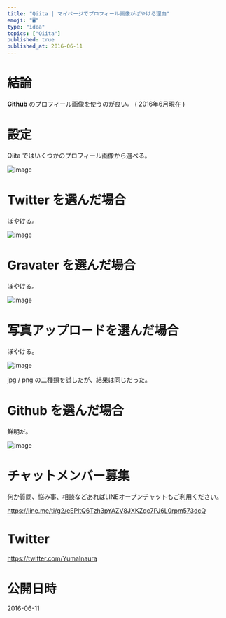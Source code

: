 ```yaml
---
title: "Qiita | マイページでプロフィール画像がぼやける理由"
emoji: "🖥"
type: "idea"
topics: ["Qiita"]
published: true
published_at: 2016-06-11
---
```


# 結論

 **Github** のプロフィール画像を使うのが良い。 ( 2016年6月現在 )

# 設定

Qiita ではいくつかのプロフィール画像から選べる。

![image](https://qiita-image-store.s3.amazonaws.com/0/89618/a0693a28-1e42-487d-87a8-4d85147f412c.png)

# Twitter を選んだ場合

ぼやける。

![image](https://qiita-image-store.s3.amazonaws.com/0/89618/7b71d804-519f-3f24-15a5-615ae9f6a8d3.png)

# Gravater を選んだ場合

ぼやける。

![image](https://qiita-image-store.s3.amazonaws.com/0/89618/0d19a8fc-6d2c-0cc0-7f41-3af987b4f862.png)

# 写真アップロードを選んだ場合

ぼやける。

![image](https://qiita-image-store.s3.amazonaws.com/0/89618/7d9ea21b-798d-431e-c1e8-87ca00d21f40.png)

jpg / png の二種類を試したが、結果は同じだった。


# Github を選んだ場合

鮮明だ。

![image](https://qiita-image-store.s3.amazonaws.com/0/89618/9cd0a5cd-cb06-4cce-90ee-c9f7d617ac56.png)









<!-- Update From Qiita API -->

# チャットメンバー募集


何か質問、悩み事、相談などあればLINEオープンチャットもご利用ください。

https://line.me/ti/g2/eEPltQ6Tzh3pYAZV8JXKZqc7PJ6L0rpm573dcQ





# Twitter


https://twitter.com/YumaInaura


<!-- Update From Qiita API -->



# 公開日時

2016-06-11
